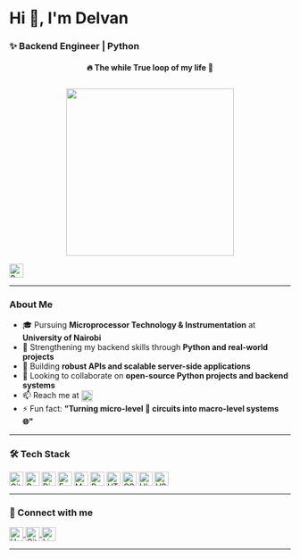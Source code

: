 <h1 align="left">Hi 👋, I'm Delvan</h1>
<h3 align="left">✨ Backend Engineer | Python </h3>

<!-- Title above the GIF -->
<h4 align="center">🔥 The while True loop of my life 🚀</h4>

<!-- GIF -->
<p align="center">
  <img src="https://media3.giphy.com/media/v1.Y2lkPTc5MGI3NjExazcxbG9ramwyMTJycnpiazhsd29naXd1dzNlY2JhcW5pa3E4ZmhvYyZlcD12MV9naWZzX3NlYXJjaCZjdD1n/78XCFBGOlS6keY1Bil/giphy.webp" width="300" style="margin-top: 10px;"/>
</p>

<p align="left">
  <img src="https://komarev.com/ghpvc/?username=mucheru-delvan&label=Profile%20views&color=0e75b6&style=flat" 
       alt="Profile views" height="25" style="vertical-align:middle;"/>
</p>

---

### About Me
- 🎓 Pursuing **Microprocessor Technology & Instrumentation** at **University of Nairobi**  
- 🔭 Strengthening my backend skills through **Python and real-world projects**  
- 🌱 Building **robust APIs and scalable server-side applications**  
- 👯 Looking to collaborate on **open-source Python projects and backend systems**  
- 📫 Reach me at 
  <a href="mailto:delvanmucheru@gmail.com" target="_blank">
    <img src="https://img.shields.io/badge/Gmail-EA4335?style=flat&logo=gmail&logoColor=white" 
         alt="Gmail" height="20" style="vertical-align:middle;"/>
  </a>  
- ⚡ Fun fact: **"Turning micro-level 🔬 circuits into macro-level systems 🌐"**

---

### 🛠️ Tech Stack
<p align="left">
  <img src="https://img.shields.io/badge/Git-F05032?style=flat&logo=git&logoColor=white" alt="Git" height="25" style="vertical-align:middle;"/>
  <img src="https://img.shields.io/badge/Python-14354C?style=flat&logo=python&logoColor=white" alt="Python" height="25" style="vertical-align:middle;"/>
  <img src="https://img.shields.io/badge/Django-092E20?style=flat&logo=django&logoColor=white" alt="Django" height="25" style="vertical-align:middle;"/>
  <img src="https://img.shields.io/badge/FastAPI-009485.svg?logo=fastapi&logoColor=white" alt="FastAPI" height="25" style="vertical-align:middle;"/>
  <img src="https://img.shields.io/badge/MySQL-4479A1?style=flat&logo=mysql&logoColor=white" alt="MySQL" height="25" style="vertical-align:middle;"/>
  <img src="https://img.shields.io/badge/PostgreSQL-4169E1?style=flat&logo=postgresql&logoColor=white" alt="PostgreSQL" height="25" style="vertical-align:middle;"/>
  <img src="https://img.shields.io/badge/HTML5-E34F26?style=flat&logo=html5&logoColor=white" alt="HTML5" height="25" style="vertical-align:middle;"/>
  <img src="https://img.shields.io/badge/CSS-563d7c?&style=flat&logo=css3&logoColor=white" alt="CSS3" height="25" style="vertical-align:middle;"/>
  <img src="https://img.shields.io/badge/Ubuntu-E95420?style=flat&logo=ubuntu&logoColor=white" alt="Ubuntu" height="25" style="vertical-align:middle;"/>
  <img src="https://custom-icon-badges.demolab.com/badge/Visual%20Studio%20Code-0078d7.svg?logo=vsc&logoColor=white" alt="VS Code" height="25" style="vertical-align:middle;"/>
</p>

---

### 💬 Connect with me
<p align="left">
  <a href="https://www.hackerrank.com/profile/delvanmucheru" target="_blank">
    <img src="https://img.shields.io/badge/-Hackerrank-00EA64?style=flat&logo=HackerRank&logoColor=white" alt="Hackerrank" height="25" style="vertical-align:middle;"/>
  </a>
  <a href="https://github.com/mucheru-delvan" target="_blank">
    <img src="https://img.shields.io/badge/GitHub-181717?style=flat&logo=github&logoColor=white" alt="GitHub" height="25" style="vertical-align:middle;"/>
  </a>
  <a href="https://www.linkedin.com/in/delvan-mucheru/" target="_blank">
    <img src="https://custom-icon-badges.demolab.com/badge/LinkedIn-0A66C2?logo=linkedin-white&logoColor=fff" alt="LinkedIn" height="25" style="vertical-align:middle;"/>
  </a>
</p>

---


